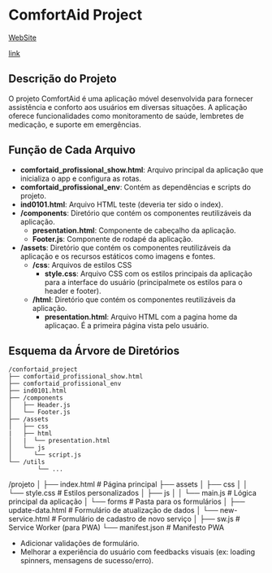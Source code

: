 # ComfortAid Project

[WebSite](https://junhaumhayden.github.io/ComfortAid_APP_Project/)

[link](https://junhaumhayden.github.io/publish/)
## Descrição do Projeto

O projeto ComfortAid é uma aplicação móvel desenvolvida para fornecer assistência e conforto aos usuários em diversas situações. A aplicação oferece funcionalidades como monitoramento de saúde, lembretes de medicação, e suporte em emergências.

## Função de Cada Arquivo

- **comfortaid_profissional_show.html**: Arquivo principal da aplicação que inicializa o app e configura as rotas.
- **comfortaid_profissional_env**: Contém as dependências e scripts do projeto.
- **ind0101.html**: Arquivo HTML teste (deveria ter sido o index).
- **/components**: Diretório que contém os componentes reutilizáveis da aplicação.
    - **presentation.html**: Componente de cabeçalho da aplicação.
    - **Footer.js**: Componente de rodapé da aplicação.
- **/assets**: Diretório que contém os componentes reutilizáveis da aplicação e os recursos estáticos como imagens e fontes.
    - **/css**: Arquivos de estilos CSS 
        - **style.css**: Arquivo CSS com os estilos principais da aplicação para a interface do usuário (principalmete os estilos para o header e footer).
    - **/html**: Diretório que contém os componentes reutilizáveis da aplicação.
        - **presentation.html**: Arquivo HTML com a pagina home da aplicaçao. É a primeira página vista pelo usuário.

## Esquema da Árvore de Diretórios

```
/confortaid_project
├── comfortaid_profissional_show.html
├── comfortaid_profissional_env
├── ind0101.html
├── /components
│   ├── Header.js
│   └── Footer.js
├── /assets
│   ├── css
|   ├── html
│   |  └── presentation.html
│   └── js
│      └── script.js
└── /utils
        └── ...
```


/projeto
│
├── index.html          # Página principal
├── assets
│   ├── css
│   │   └── style.css   # Estilos personalizados
│   ├── js
│   │   └── main.js     # Lógica principal da aplicação
│   └── forms           # Pasta para os formulários
│       ├── update-data.html  # Formulário de atualização de dados
│       └── new-service.html  # Formulário de cadastro de novo serviço
│
├── sw.js               # Service Worker (para PWA)
└── manifest.json       # Manifesto PWA

- Adicionar validações de formulário.
- Melhorar a experiência do usuário com feedbacks visuais (ex: loading spinners, mensagens de sucesso/erro).
